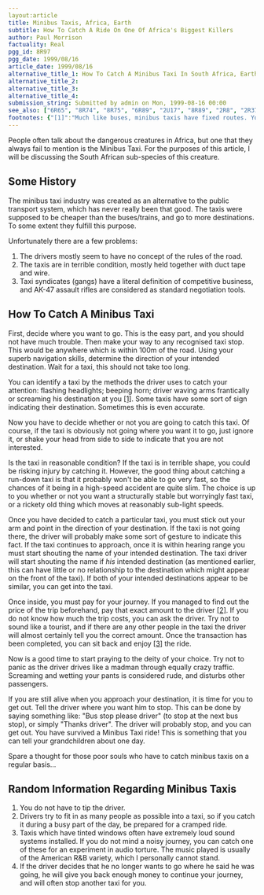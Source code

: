 ```yaml
---
layout:article
title: Minibus Taxis, Africa, Earth
subtitle: How To Catch A Ride On One Of Africa's Biggest Killers
author: Paul Morrison
factuality: Real
pgg_id: 8R97
pgg_date: 1999/08/16
article_date: 1999/08/16
alternative_title_1: How To Catch A Minibus Taxi In South Africa, Earth
alternative_title_2: 
alternative_title_3: 
alternative_title_4: 
submission_string: Submitted by admin on Mon, 1999-08-16 00:00
see_also: ["6R65", "8R74", "8R75", "6R89", "2U17", "8R89", "2R8", "2R37", "2R68", "6S19"]
footnotes: {"[1]":"Much like buses, minibus taxis have fixed routes. You do not catch a taxi and tell it where to go, you catch a taxi that is already going where you want to go.","[2]":"Sometimes the driver has an assistant who sits in the taxi and collects fares, opens doors, and that sort of thing. If there is an assistant, pay your money to him.","[3]":"For varying definitions of \"enjoy\"."}
---
```

<div>
<p>People often talk about the dangerous creatures in Africa, but one that they always fail to mention is the Minibus Taxi. For the purposes of this article, I will be discussing the South African sub-species of this creature.</p>
<h2>Some History</h2>
<p>The minibus taxi industry was created as an alternative to the public transport system, which has never really been that good. The taxis were supposed to be cheaper than the buses/trains, and go to more destinations. To some extent they fulfill this purpose.</p>
<p>Unfortunately there are a few problems:</p>
<ol>
<li value="1">The drivers mostly seem to have no concept of the rules of the road.</li>
<li value="2">The taxis are in terrible condition, mostly held together with duct tape and wire.</li>
<li value="3">Taxi syndicates (gangs) have a literal definition of competitive business, and AK-47 assault rifles are considered as standard negotiation tools.</li>
</ol>
<h2>How To Catch A Minibus Taxi</h2>
<p>First, decide where you want to go. This is the easy part, and you should not have much trouble. Then make your way to any recognised taxi stop. This would be anywhere which is within 100m of the road. Using your superb navigation skills, determine the direction of your intended destination. Wait for a taxi, this should not take too long.</p>
<p>You can identify a taxi by the methods the driver uses to catch your attention: flashing headlights; beeping horn; driver waving arms frantically or screaming his destination at you <a href="#footnotes.1" class="footnote-link">[1]</a>. Some taxis have some sort of sign indicating their destination. Sometimes this is even accurate.</p>
<p>Now you have to decide whether or not you are going to catch this taxi. Of course, if the taxi is obviously not going where you want it to go, just ignore it, or shake your head from side to side to indicate that you are not interested.</p>
<p>Is the taxi in reasonable condition? If the taxi is in terrible shape, you could be risking injury by catching it. However, the good thing about catching a run-down taxi is that it probably won't be able to go very fast, so the chances of it being in a high-speed accident are quite slim. The choice is up to you whether or not you want a structurally stable but worryingly fast taxi, or a rickety old thing which moves at reasonably sub-light speeds.</p>
<p>Once you have decided to catch a particular taxi, you must stick out your arm and point in the direction of your destination. If the taxi is not going there, the driver will probably make some sort of gesture to indicate this fact. If the taxi continues to approach, once it is within hearing range you must start shouting the name of your intended destination. The taxi driver will start shouting the name if <em>his</em> intended destination (as mentioned earlier, this can have little or no relationship to the destination which might appear on the front of the taxi). If both of your intended destinations appear to be similar, you can get into the taxi.</p>
<p>Once inside, you must pay for your journey. If you managed to find out the price of the trip beforehand, pay that exact amount to the driver <a href="#footnotes.2" class="footnote-link">[2]</a>. If you do not know how much the trip costs, you can ask the driver. Try not to sound like a tourist, and if there are any other people in the taxi the driver will almost certainly tell you the correct amount. Once the transaction has been completed, you can sit back and enjoy <a href="#footnotes.3" class="footnote-link">[3]</a> the ride.</p>
<p>Now is a good time to start praying to the deity of your choice. Try not to panic as the driver drives like a madman through equally crazy traffic. Screaming and wetting your pants is considered rude, and disturbs other passengers.</p>
<p>If you are still alive when you approach your destination, it is time for you to get out. Tell the driver where you want him to stop. This can be done by saying something like: "Bus stop please driver" (to stop at the next bus stop), or simply "Thanks driver". The driver will probably stop, and you can get out. You have survived a Minibus Taxi ride! This is something that you can tell your grandchildren about one day.</p>
<p>Spare a thought for those poor souls who have to catch minibus taxis on a regular basis...</p>
<h2>Random Information Regarding Minibus Taxis</h2>
<ol>
<li value="1">You do not have to tip the driver.</li>
<li value="2">Drivers try to fit in as many people as possible into a taxi, so if you catch it during a busy part of the day, be prepared for a cramped ride.</li>
<li value="3">Taxis which have tinted windows often have extremely loud sound systems installed. If you do not mind a noisy journey, you can catch one of these for an experiment in audio torture. The music played is usually of the American R&amp;B variety, which I personally cannot stand.</li>
<li value="4">If the driver decides that he no longer wants to go where he said he was going, he will give you back enough money to continue your journey, and will often stop another taxi for you.</li>
</ol>
</div>
